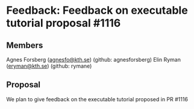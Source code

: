 # Feedback: Feedback on executable tutorial proposal #1116
## Members
Agnes Forsberg (agnesfo@kth.se) (github: agnesforsberg)
Elin Ryman (eryman@kth.se) (github: rymane)

## Proposal

We plan to give feedback on the executable tutorial proposed in PR #1116